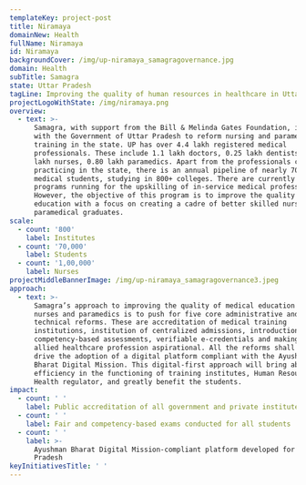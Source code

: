 ```yaml
---
templateKey: project-post
title: Niramaya
domainNew: Health
fullName: Niramaya
id: Niramaya
backgroundCover: /img/up-niramaya_samagragovernance.jpg
domain: Health
subTitle: Samagra
state: Uttar Pradesh
tagLine: Improving the quality of human resources in healthcare in Uttar Pradesh
projectLogoWithState: /img/niramaya.png
overview:
  - text: >-
      Samagra, with support from the Bill & Melinda Gates Foundation, is working
      with the Government of Uttar Pradesh to reform nursing and paramedical
      training in the state. UP has over 4.4 lakh registered medical
      professionals. These include 1.1 lakh doctors, 0.25 lakh dentists, 2.29
      lakh nurses, 0.80 lakh paramedics. Apart from the professionals currently
      practicing in the state, there is an annual pipeline of nearly 70,000
      medical students, studying in 800+ colleges. There are currently many
      programs running for the upskilling of in-service medical professionals.
      However, the objective of this program is to improve the quality medical
      education with a focus on creating a cadre of better skilled nursing and
      paramedical graduates.
scale:
  - count: '800'
    label: Institutes
  - count: '70,000'
    label: Students
  - count: '1,00,000'
    label: Nurses
projectMiddleBannerImage: /img/up-niramaya_samagragovernance3.jpeg
approach:
  - text: >-
      Samagra’s approach to improving the quality of medical education for
      nurses and paramedics is to push for five core administrative and
      technical reforms. These are accreditation of medical training
      institutions, institution of centralized admissions, introduction of
      competency-based assessments, verifiable e-credentials and making the
      allied healthcare profession aspirational. All the reforms shall also
      drive the adoption of a digital platform compliant with the Ayushman
      Bharat Digital Mission. This digital-first approach will bring about
      efficiency in the functioning of training institutes, Human Resources in
      Health regulator, and greatly benefit the students.
impact:
  - count: ' '
    label: Public accreditation of all government and private institutes
  - count: ' '
    label: Fair and competency-based exams conducted for all students
  - count: ' '
    label: >-
      Ayushman Bharat Digital Mission-compliant platform developed for Uttar
      Pradesh
keyInitiativesTitle: ' '
---
```


